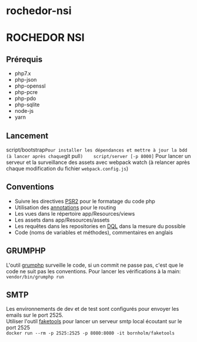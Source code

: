 rochedor-nsi
============


# ROCHEDOR NSI
## Prérequis
- php7.x
- php-json
- php-openssl
- php-pcre
- php-pdo 
- php-sqlite
- node-js
- yarn

## Lancement
script/bootstrap` Pour installer les dépendances et mettre à jour la bdd (à lancer après chaque `git pull`)   
script/server [-p 8000]` Pour lancer un serveur et la surveillance des assets avec webpack watch (à relancer après chaque modification du fichier `webpack.config.js`)    


## Conventions
- Suivre les directives [PSR2](http://www.php-fig.org/psr/psr-2/) pour le formatage du code php
- Utilisation des [annotations](https://symfony.com/doc/current/best_practices/controllers.html#routing-configuration) pour le routing 
- Les vues dans le répertoire app/Resources/views
- Les assets dans app/Resources/assets
- Les requêtes dans les repositories en [DQL](https://symfony.com/doc/current/doctrine.html#querying-for-objects-with-dql) dans la mesure du possible
- Code (noms de variables et méthodes), commentaires en anglais

## GRUMPHP
L'outil [grumphp](https://github.com/phpro/grumphp) surveille le code, si un commit ne passe pas, c'est que le code ne suit pas les conventions.
Pour lancer les vérifications à la main:  
`vendor/bin/grumphp run`

## SMTP
Les environnements de dev et de test sont configurés pour envoyer les emails sur le port 2525.    
Utiliser l'outil [faketools](https://github.com/Bornholm/faketools) pour lancer un serveur smtp local écoutant sur le port 2525     
`docker run --rm -p 2525:2525 -p 8080:8080 -it bornholm/faketools`
